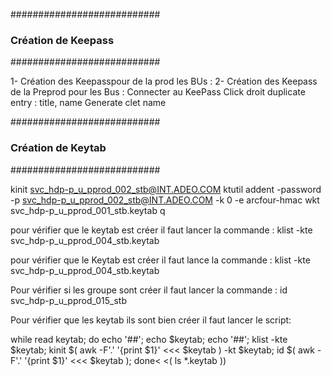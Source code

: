 ﻿###########################
### Création de Keepass ###
###########################

1- Création des Keepasspour de la prod les BUs  : 
2- Création des Keepass de la Preprod pour les Bus : 
Connecter au KeePass 
Click droit duplicate entry : title, name Generate clet name 

###########################
### Création de Keytab  ###
###########################

kinit svc_hdp-p_u_pprod_002_stb@INT.ADEO.COM
ktutil 
addent -password -p svc_hdp-p_u_pprod_002_stb@INT.ADEO.COM  -k 0 -e arcfour-hmac
wkt svc_hdp-p_u_pprod_001_stb.keytab
q

pour vérifier que le keytab est créer il faut lancer la commande :
klist -kte svc_hdp-p_u_pprod_004_stb.keytab

pour vérifier que le Keytab est créer il faut lance la commande :
klist -kte svc_hdp-p_u_pprod_004_stb.keytab

Pour vérifier si les groupe sont créer il faut lancer la commande :
id svc_hdp-p_u_pprod_015_stb

Pour vérifier que les keytab ils sont bien créer il faut lancer le script:

while read keytab; do echo '##'; echo $keytab; echo '##'; klist -kte $keytab; kinit $( awk -F'.' '{print $1}' <<< $keytab  ) -kt $keytab; 
id $( awk -F'.' '{print $1}' <<< $keytab  ); done< <( ls *.keytab ))

